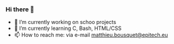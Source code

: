 ### Hi there 👋

- 🔭 I’m currently working on schoo projects
- 🌱 I’m currently learning C, Bash, HTML/CSS
- 📫 How to reach me: via e-mail matthieu.bousquet@epitech.eu
